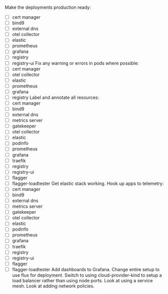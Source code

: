 Make the deployments production ready:
  - [ ] cert manager
  - [ ] bind9
  - [ ] external dns
  - [ ] otel collector
  - [ ] elastic
  - [ ] prometheus
  - [ ] grafana
  - [ ] registry
  - [ ] registry-ui
Fix any warning or errors in pods where possible:
  - [ ] cert manager
  - [ ] otel collector
  - [ ] elastic
  - [ ] prometheus
  - [ ] grafana
  - [ ] registry
Label and annotate all resources:
  - [ ] cert manager
  - [ ] bind9
  - [ ] external dns
  - [ ] metrics server
  - [ ] gatekeeper
  - [ ] otel collector
  - [ ] elastic
  - [ ] podinfo
  - [ ] prometheus
  - [ ] grafana
  - [ ] traefik
  - [ ] registry
  - [ ] registry-ui
  - [ ] flagger
  - [ ] flagger-loadtester
Get elastic stack working.
Hook up apps to telemetry:
  - [ ] cert manager
  - [ ] bind9
  - [ ] external dns
  - [ ] metrics server
  - [ ] gatekeeper
  - [ ] otel collector
  - [ ] elastic
  - [ ] podinfo
  - [ ] prometheus
  - [ ] grafana
  - [ ] traefik
  - [ ] registry
  - [ ] registry-ui
  - [ ] flagger
  - [ ] flagger-loadtester
Add dashboards to Grafana.
Change entire setup to use flux for deployment.
Switch to using cloud-provider-kind to setup a load balancer rather than using node ports.
Look at using a service mesh.
Look at adding network policies.
